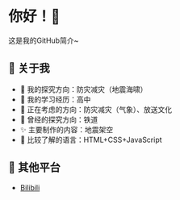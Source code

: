 # 你好！👋

这是我的GitHub简介~

## 🚀 关于我

- 🔭 我的探究方向：防灾减灾（地震海啸）
- 🌱 我的学习经历：高中
- 👀 正在考虑的方向：防灾减灾（气象）、放送文化
- 💬 曾经的探究方向：铁道
- ✨ 主要制作的内容：地震架空
- 👯 比较了解的语言：HTML+CSS+JavaScript

## 👥 其他平台

- [Bilibili](https://space.bilibili.com/3546377984412452)

<!---
Mark-MTR/Mark-MTR is a ✨ special ✨ repository because its `README.md` (this file) appears on your GitHub profile.
You can click the Preview link to take a look at your changes.
--->
